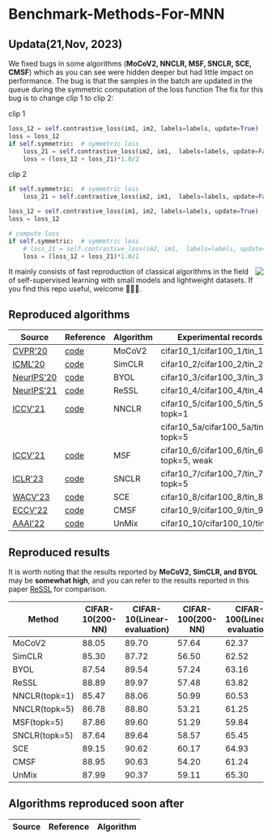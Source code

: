 # Benchmark-Methods-For-MNN
## Updata(21,Nov, 2023)
We fixed bugs in some algorithms (**MoCoV2, NNCLR, MSF, SNCLR, SCE, CMSF**) which as you can see were hidden deeper but had little impact on performance. The bug is that the samples in the batch are updated in the queue during the symmetric computation of the loss function
The fix for this bug is to change clip 1 to clip 2:

clip 1
```python
loss_12 = self.contrastive_loss(im1, im2, labels=labels, update=True)
loss = loss_12
if self.symmetric:  # symmetric loss
    loss_21 = self.contrastive_loss(im2, im1,  labels=labels, update=False)
    loss = (loss_12 + loss_21)*1.0/2
```
clip 2
```python
if self.symmetric:  # symmetric loss
    loss_21 = self.contrastive_loss(im2, im1,  labels=labels, update=False)

loss_12 = self.contrastive_loss(im1, im2, labels=labels, update=True)
loss = loss_12

# compute loss
if self.symmetric:  # symmetric loss
    # loss_21 = self.contrastive_loss(im2, im1,  labels=labels, update=False)
    loss = (loss_12 + loss_21)*1.0/2
```

<picture>
  <source
    srcset="https://github-readme-stats.vercel.app/api?username=pc-cp&show_icons=true&icon_color=CE1D2D&text_color=718096&hide_title=true&theme=dark"
    media="(prefers-color-scheme: dark)"
  />
  <source
    srcset="https://github-readme-stats.vercel.app/api?username=pc-cp&show_icons=true&icon_color=CE1D2D&text_color=718096&hide_title=true"
    media="(prefers-color-scheme: light), (prefers-color-scheme: no-preference)"
  />
  <img align="right" src="https://github-readme-stats.vercel.app/api?username=pc-cp&show_icons=true&icon_color=CE1D2D&text_color=718096&hide_title=true" />
</picture>

It mainly consists of fast reproduction of classical algorithms in the field of self-supervised learning with small models and lightweight datasets. If you find this repo useful, welcome 🌟🌟🌟.


## Reproduced algorithms
| Source                                         | Reference                                                                     | Algorithm | Experimental records                     | Checkpoint                                                                                            |
|------------------------------------------------|-------------------------------------------------------------------------------|-----------|------------------------------------------|-------------------------------------------------------------------------------------------------------|
| [CVPR'20](https://arxiv.org/abs/1911.05722)    | [code](https://github.com/facebookresearch/moco)                              | MoCoV2    | cifar10_1/cifar100_1/tin_1               | [link-moco](https://drive.google.com/drive/folders/17tcUy1nWO4_KwTVWV-bwNo0gw59CHe_X?usp=share_link)  |
| [ICML'20](https://arxiv.org/abs/2002.05709)    | [code](https://github.com/google-research/simclr)                             | SimCLR    | cifar10_2/cifar100_2/tin_2               | [link-simclr](https://drive.google.com/drive/folders/1fWiCbx30UDUmmnNxXArf32LCem1PCmT-?usp=sharing)   |
| [NeurIPS'20](https://arxiv.org/abs/2006.07733) | [code](https://github.com/google-deepmind/deepmind-research/tree/master/byol) | BYOL      | cifar10_3/cifar100_3/tin_3               | [link-byol](https://drive.google.com/drive/folders/11Rq_hBn3Ce3wcLOHxjwr3ZHKrXMaX7tX?usp=sharing)     |
| [NeurIPS'21](https://arxiv.org/abs/2107.09282) | [code](https://github.com/mingkai-zheng/ReSSL)                                | ReSSL     | cifar10_4/cifar100_4/tin_4               | [link-ressl](https://drive.google.com/drive/folders/1v_fkA1V05G79bHwC_EmUrChbTfqKGmqx?usp=sharing)    |
| [ICCV'21](https://arxiv.org/abs/2104.14548)    | [code](https://docs.lightly.ai/self-supervised-learning/examples/nnclr.html)  | NNCLR     | cifar10_5/cifar100_5/tin_5, topk=1       | [link-nnclr](https://drive.google.com/drive/folders/1WuUige97xwyQ6fLEHX86ioS_3qfmi8ZX?usp=sharing)    |
|                                                |                                                                               |           | cifar10_5a/cifar100_5a/tin_5a, topk=5    | [link-nnclr(a)](https://drive.google.com/drive/folders/1_Kz2EMec7pPdnSfYp1Pp9T9gQeus6oaA?usp=sharing) |
| [ICCV'21](https://arxiv.org/abs/2105.07269)    | [code](https://github.com/UMBCvision/MSF)                                     | MSF       | cifar10_6/cifar100_6/tin_6, topk=5, weak | [link-msf](https://drive.google.com/drive/folders/16FfJPM59G5fr2i43Uua9XXtaE8q72t1K?usp=sharing)      |
| [ICLR'23](https://arxiv.org/abs/2303.17142)    | [code](https://github.com/ChongjianGE/SNCLR)                                  | SNCLR     | cifar10_7/cifar100_7/tin_7, topk=5       | [link-snclr](https://drive.google.com/drive/folders/1XH_nh1ToQatNdB8MkF_db_MInLsCRQGh?usp=sharing)    |
| [WACV'23](https://arxiv.org/abs/2111.14585)    | [code](https://github.com/CEA-LIST/SCE)                                       | SCE       | cifar10_8/cifar100_8/tin_8               | [link-sce](https://drive.google.com/drive/folders/19akqdMiDw-2MgOUzBfeb5OxQmJzLxqPW?usp=sharing)      |
| [ECCV'22](https://arxiv.org/abs/2112.04607)    | [code](https://github.com/UCDvision/CMSF)                                     | CMSF      | cifar10_9/cifar100_9/tin_9               | [link-cmsf](https://drive.google.com/drive/folders/15o1k8YTxTdScUYYp_hRyXKubToqeCzHJ?usp=sharing)     |
| [AAAI'22](https://arxiv.org/abs/2003.05438)    | [code](https://github.com/szq0214/Un-Mix)                                     | UnMix     | cifar10_10/cifar100_10/tin_10            | [link-unmix](https://drive.google.com/drive/folders/1wCHsGdnd58Np2JmJTHkzcHSSeJEMEt-1?usp=sharing)    |

## Reproduced results
It is worth noting that the results reported by **MoCoV2, SimCLR, and BYOL** may be **somewhat high**, and you can refer to the results reported in this paper [ReSSL](https://arxiv.org/abs/2107.09282) for comparison.

| Method        | CIFAR-10(200-NN) | CIFAR-10(Linear-evaluation) | CIFAR-100(200-NN) | CIFAR-100(Linear-evaluation) | Tiny-ImageNet(200-NN) | Tiny-ImageNet(Linear-evaluation) | 
|---------------|------------------|-----------------------------|-------------------|------------------------------|-----------------------|----------------------------------|
| MoCoV2        | 88.05            | 89.70                       | 57.64             | 62.37                        | 37.29                 | 46.08                            |
| SimCLR        | 85.30            | 87.72                       | 56.50             | 62.52                        | 37.16                 | 45.71                            |
| BYOL          | 87.54            | 89.54                       | 57.24             | 63.16                        | 37.65                 | 45.29                            |
| ReSSL         | 88.89            | 89.97                       | 57.48             | 63.82                        | 37.14                 | 46.38                            |
| NNCLR(topk=1) | 85.47            | 88.06                       | 50.99             | 60.53                        | 31.62                 | 41.70                            |
| NNCLR(topk=5) | 86.78            | 88.80                       | 53.21             | 61.25                        | 34.44                 | 44.38                            |
| MSF(topk=5)   | 87.86            | 89.60                       | 51.29             | 59.84                        | 34.79                 | 42.52                            |
| SNCLR(topk=5) | 87.64            | 89.64                       | 58.57             | 65.45                        | 41.42                 | 49.62                            |
| SCE           | 89.15            | 90.62                       | 60.17             | 64.93                        | 40.66                 | 48.63                            |
| CMSF          | 88.95            | 90.63                       | 54.20             | 61.24                        | 35.97                 | 44.00                            |
| UnMix         | 87.99            | 90.37                       | 59.11             | 65.30                        | 38.65                 | 47.29                            |

## Algorithms reproduced soon after
| Source                                       | Reference                                   | Algorithm |
|----------------------------------------------|---------------------------------------------|-----------|
